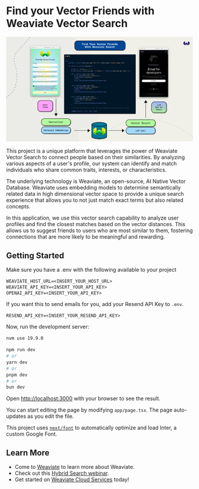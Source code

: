 # Find your Vector Friends with Weaviate Vector Search

![VectorFriends Architecture Diagram](./VectorFriends.png)

This project is a unique platform that leverages the power of Weaviate Vector Search to connect people based on their similarities. By analyzing various aspects of a user's profile, our system can identify and match individuals who share common traits, interests, or characteristics.

The underlying technology is Weaviate, an open-source, AI Native Vector Database. Weaviate uses embedding models to determine semantically related data in high dimensional vector space to provide a unique search experience that allows you to not just match exact terms but also related concepts.

In this application, we use this vector search capability to analyze user profiles and find the closest matches based on the vector distances. This allows us to suggest friends to users who are most similar to them, fostering connections that are more likely to be meaningful and rewarding.



## Getting Started

Make sure you have a .env with the following available to your project

```
WEAVIATE_HOST_URL=<INSERT_YOUR_HOST_URL>
WEAVIATE_API_KEY=<INSERT_YOUR_API_KEY>
OPENAI_API_KEY=<INSERT_YOUR_API_KEY>
```

If you want this to send emails for you, add your Resend API Key to `.env`.

```
RESEND_API_KEY=<INSERT_YOUR_RESEND_API_KEY>
```

Now, run the development server:

```bash
nvm use 19.9.0
```

```bash
npm run dev
# or
yarn dev
# or
pnpm dev
# or
bun dev
```

Open [http://localhost:3000](http://localhost:3000) with your browser to see the result.

You can start editing the page by modifying `app/page.tsx`. The page auto-updates as you edit the file.

This project uses [`next/font`](https://nextjs.org/docs/basic-features/font-optimization) to automatically optimize and load Inter, a custom Google Font.

## Learn More

* Come to [Weaviate](https://weaviate.io) to learn more about Weaviate.
* Check out this [Hybrid Search webinar](https://events.weaviate.io/hybrid-search-webinar).
* Get started on [Weaviate Cloud Services](https://console.weaviate.cloud) today!
